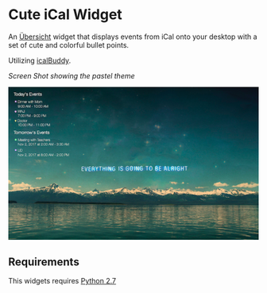 # Cute iCal Widget

An [Übersicht](http://tracesof.net/uebersicht/) widget that displays events from iCal onto your desktop with a set of cute and colorful bullet points. 

Utilizing [icalBuddy](http://hasseg.org/icalBuddy/).

*Screen Shot showing the pastel theme*

![Example Screenshot of widget](screenshot.png)

## Requirements

This widgets requires [Python 2.7](https://www.python.org/downloads/)
